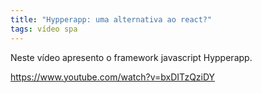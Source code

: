 ```yaml
---
title: "Hypperapp: uma alternativa ao react?"
tags: vídeo spa
---
```


Neste vídeo apresento o framework javascript Hypperapp.

https://www.youtube.com/watch?v=bxDITzQziDY
